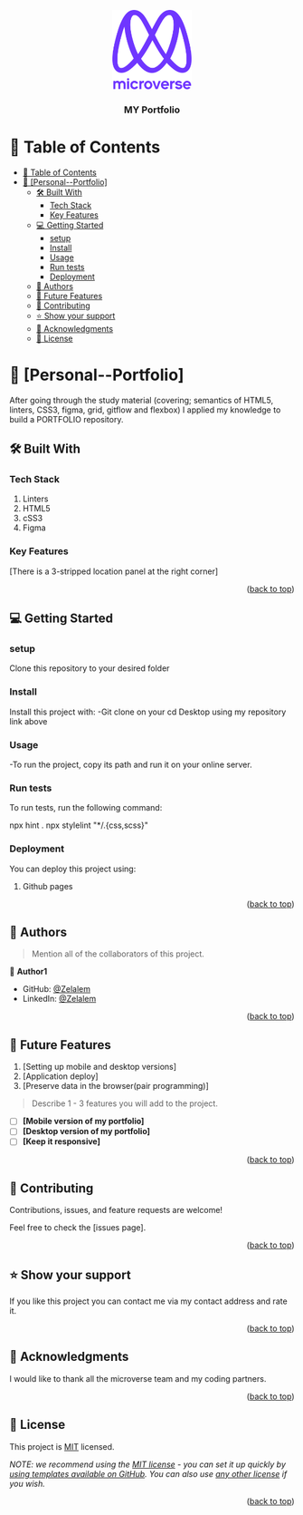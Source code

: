 <a name="readme-top"></a>

<div align="center">
  <img src="murple_logo.png" alt="logo" width="140"  height="auto" />
  <br/>

  <h3><b>MY Portfolio</b></h3>

</div>


# 📗 Table of Contents

- [📗 Table of Contents](#-table-of-contents)
- [📖 \[Personal--Portfolio\] ](#-personal--portfolio-)
  - [🛠 Built With ](#-built-with-)
    - [Tech Stack ](#tech-stack-)
    - [Key Features ](#key-features-)
  - [💻 Getting Started ](#-getting-started-)
    - [setup](#setup)
    - [Install](#install)
    - [Usage](#usage)
    - [Run tests](#run-tests)
    - [Deployment](#deployment)
  - [👥 Authors ](#-authors-)
  - [🔭 Future Features ](#-future-features-)
  - [🤝 Contributing ](#-contributing-)
  - [⭐️ Show your support ](#️-show-your-support-)
  - [🙏 Acknowledgments ](#-acknowledgments-)
  - [📝 License ](#-license-)



# 📖 [Personal--Portfolio] <a name="about-project"></a>

After going through the study material (covering; semantics of HTML5, linters, CSS3, figma, grid, gitflow and flexbox) I applied my knowledge to build a PORTFOLIO repository.

## 🛠 Built With <a name="built-with"></a>

### Tech Stack <a name="tech-stack"></a>
1. Linters
2. HTML5
3. cSS3
4. Figma

### Key Features <a name="key-features"></a>
[There is a 3-stripped location panel at the right corner]

<p align="right">(<a href="#readme-top">back to top</a>)</p>

## 💻 Getting Started <a name="getting-started"></a>

### setup
<p>Clone this repository to your desired folder</p>
<a href ="https://github.com/Zel-hub7/Personal--Portfolio.git"></a>

### Install

Install this project with: -Git clone on your cd Desktop using my repository link above

### Usage

-To run the project, copy its path and run it on your online server.



### Run tests

To run tests, run the following command:

npx hint .
npx stylelint "*/.{css,scss}"



### Deployment

You can deploy this project using:

1. Github pages



<p align="right">(<a href="#readme-top">back to top</a>)</p>


## 👥 Authors <a name="authors"></a>

> Mention all of the collaborators of this project.

👤 **Author1**

- GitHub: [@Zelalem](https://github.com/Zel-hub7)
- LinkedIn: [@Zelalem](https://linkedin.com/in/linkedinhandle)


<p align="right">(<a href="#readme-top">back to top</a>)</p>


## 🔭 Future Features <a name="future-features">
1. [Setting up mobile and desktop versions]
2. [Application deploy]
3. [Preserve data in the browser(pair programming)]

</a>

> Describe 1 - 3 features you will add to the project.

- [ ] **[Mobile version of my portfolio]**
- [ ] **[Desktop version of my portfolio]**
- [ ] **[Keep it responsive]**

<p align="right">(<a href="#readme-top">back to top</a>)</p>



## 🤝 Contributing <a name="contributing"></a>

Contributions, issues, and feature requests are welcome!

Feel free to check the [issues page].

<p align="right">(<a href="#readme-top">back to top</a>)</p>



## ⭐️ Show your support <a name="support"></a>

If you like this project you can contact me via my contact address and rate it.

<p align="right">(<a href="#readme-top">back to top</a>)</p>


## 🙏 Acknowledgments <a name="acknowledgements"></a>

I would like to thank all the microverse team and my coding partners.

<p align="right">(<a href="#readme-top">back to top</a>)</p>


## 📝 License <a name="license"></a>

This project is [MIT](./LICENSE) licensed.

_NOTE: we recommend using the [MIT license](https://choosealicense.com/licenses/mit/) - you can set it up quickly by [using templates available on GitHub](https://docs.github.com/en/communities/setting-up-your-project-for-healthy-contributions/adding-a-license-to-a-repository). You can also use [any other license](https://choosealicense.com/licenses/) if you wish._

<p align="right">(<a href="#readme-top">back to top</a>)</p>
